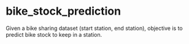 # bike_stock_prediction
Given a bike sharing dataset (start station, end station), objective is to predict bike stock to keep in a station.

